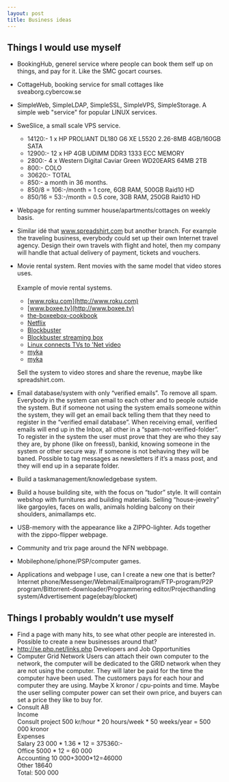 ```yaml
---
layout: post
title: Business ideas
---
```


## Things I would use myself
* BookingHub, generel service where people can book them self up on things, and pay for it. Like the SMC gocart courses.
* CottageHub, booking service for small cottages like sveaborg.cybercow.se
* SimpleWeb, SimpleLDAP, SimpleSSL, SimpleVPS, SimpleStorage. A simple web "service" for popular LINUX services. 
* SweSlice, a small scale VPS service.
  * 14120:- 1 x HP PROLIANT DL180 G6 XE L5520 2.26-8MB 4GB/160GB SATA
  * 12900:- 12 x HP 4GB UDIMM DDR3 1333 ECC MEMORY
  *  2800:- 4  x Western Digital Caviar Green WD20EARS 64MB 2TB
  *   800:- COLO
  * 30620:- TOTAL
  *   850:- a month in 36 months.
  * 850/8  = 106:-/month = 1 core,   6GB RAM, 500GB Raid10 HD
  * 850/16 = 53:-/month  = 0.5 core, 3GB RAM, 250GB Raid10 HD
* Webpage for renting summer house/apartments/cottages on weekly basis.
* Similar idé that www.spreadshirt.com but another branch. For example
  the traveling business, everybody could set up their own Internet
  travel agency. Design their own travels with flight and hotel, then
  my company will handle that actual delivery of payment, tickets and
  vouchers.
* Movie rental system. Rent movies with the same model that video
  stores uses.<br/>
  <br/>
  Example of movie rental systems.
  * [www.roku.com](http://www.roku.com)
  * [www.boxee.tv](http://www.boxee.tv)
  * [the-boxeebox-cookbook](http://www.deviceguru.com/the-boxeebox-cookbook/#more-3477)
  * [Netflix](http://linuxdevices.com/news/NS8633598605.html)
  * [Blockbuster](http://www.linuxdevices.com/news/NS2260476179.html)
  * [Blockbuster streaming box](http://gizmodo.com/5114333/blockbuster-streaming-box-review-mediocre)
  * [Linux connects TVs to 'Net video](http://www.linuxdevices.com/news/NS8281048541.html)
  * [myka](http://www.myka.tv/index.php?option=com_content&view=article&id=47&Itemid=55)
  * [myka](http://linuxdevices.com/news/NS2052643284.html)

  Sell the system to video stores and share the revenue, maybe like
  spreadshirt.com.
* Email database/system with only “verified emails”. To remove all spam.
  Everybody in the system can email to each other and to people
  outside the system. But if someone not using the system emails
  someone within the system, they will get an email back telling them
  that they need to register in the “verified email database”. When
  receiving email, verified emails will end up in the Inbox, all
  other in a “spam-not-verified-folder”. To register in the system
  the user must prove that they are who they say they are, by phone
  (like on freessl), bankid, knowing someone in the system or other
  secure way. If someone is not behaving they will be baned. Possible
  to tag messages as newsletters if it’s a mass post, and they will
  end up in a separate folder.
* Build a taskmanagement/knowledgebase system.
* Build a house building site, with the focus on “tudor” style. It
  will contain webshop with furnitures and building materials. Selling
  “house-jewelry” like gargoyles, faces on walls, animals holding
  balcony on their shoulders, animallamps etc.
* USB-memory with the appearance like a ZIPPO-lighter. Ads together
  with the zippo-flipper webpage.
* Community and trix page around the NFN webbpage.
* Mobilephone/iphone/PSP/computer games.
* Applications and webpage I use, can I create a new one that is better?
  Internet phone/Messenger/Webmail/Emailprogram/FTP-program/P2P
  program/Bittorrent-downloader/Programmering editor/Projecthandling
  system/Advertisement page(ebay/blocket)

## Things I probably wouldn’t use myself

* Find a page with many hits, to see what other people are interested
  in. Possible to create a new businesses around that?
* http://se.php.net/links.php Developers and Job Opportunities
* Computer Grid Network
  Users can attach their own computer to the network, the computer
  will be dedicated to the GRID network when they are not using the
  computer. They will later be paid for the time the computer have
  been used. The customers pays for each hour and computer they are
  using. Maybe X kronor / cpu-points and time. Maybe the user selling
  computer power can set their own price, and buyers can set a price
  they like to buy for.
* Consult AB<br/>
  Income<br/>
  Consult project 500 kr/hour * 20 hours/week * 50 weeks/year = 500 000 kronor<br/>
  Expenses<br/>
  Salary 23 000 * 1.36 * 12 = 375360:-<br/>
  Office 5000 * 12 = 60 000<br/>
  Accounting 10 000+3000*12=46000<br/>
  Other 18640<br/>
  Total: 500 000
